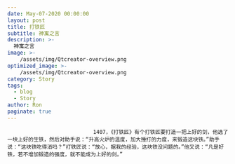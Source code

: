```yaml
---
date: May-07-2020 00:00:00
layout: post
title: 打铁匠
subtitle: 神寓之言
description: >-
  神寓之言
image: >-
    /assets/img/Qtcreator-overview.png
optimized_image: >-
    /assets/img/Qtcreator-overview.png
category: Story
tags:
  - blog
  - Story
author: Ron
paginate: true
---
```


							　　1407，《打铁匠》有个打铁匠要打造一把上好的剑，他选了一块上好的生铁，然后对助手说：“升高火炉的温度，加大捶打的力度，来锻造这块铁。”助手说：“这块铁吃得消吗？”打铁匠说：“放心，据我的经验，这块铁没问题的。”他又说：“凡是好铁，若不增加锻造的强度，就不能成为上好的剑。”
							
							
						